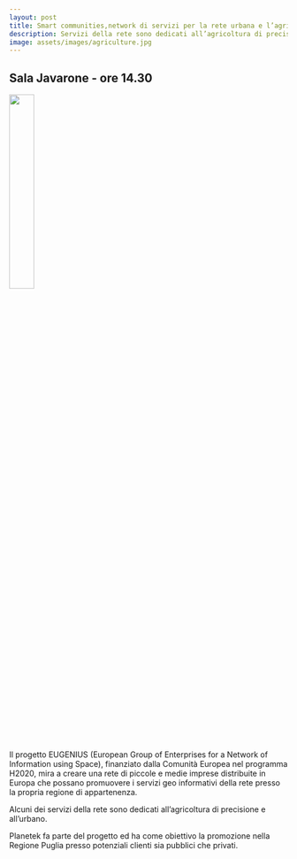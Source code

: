 ```yaml
---
layout: post
title: Smart communities,network di servizi per la rete urbana e l’agricoltura
description: Servizi della rete sono dedicati all’agricoltura di precisione e all’urbano per fare business con i dati
image: assets/images/agriculture.jpg
---
```


## Sala Javarone - ore 14.30

<a href="http://www.planetek.it" target="_blank">
<span class="image fit"><img width="30%" src="{{ site.url }}/img/planetek_logo2.png" alt="" /></span>
</a>

Il progetto EUGENIUS (European Group of Enterprises for a Network of Information using Space), finanziato dalla Comunità Europea nel programma H2020, mira a creare una rete di piccole e medie imprese distribuite in Europa che possano promuovere i servizi geo informativi della rete presso la propria regione di appartenenza.

Alcuni dei servizi della rete sono dedicati all’agricoltura di precisione e all’urbano.

Planetek fa parte del progetto ed ha come obiettivo la promozione nella Regione Puglia presso potenziali clienti sia pubblici che privati.


